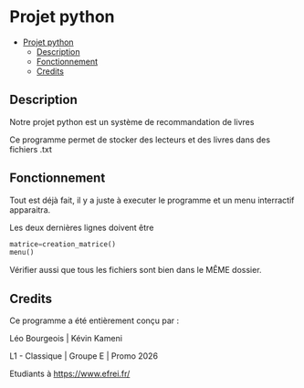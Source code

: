# Projet python
- [Projet python](#projet-python)
  - [Description](#description)
  - [Fonctionnement](#fonctionnement)
  - [Credits](#credits)
  
## Description
Notre projet python est un système de recommandation de livres

Ce programme permet de stocker des lecteurs et des livres dans des fichiers .txt

## Fonctionnement
Tout est déjà fait, il y a juste à executer le programme et un menu interractif apparaitra.

Les deux dernières lignes doivent être
```python
matrice=creation_matrice()
menu()
```

Vérifier aussi que tous les fichiers sont bien dans le MÊME dossier.

## Credits
Ce programme a été entièrement conçu par :

Léo Bourgeois | Kévin Kameni

L1 - Classique | Groupe E | Promo 2026

Etudiants à https://www.efrei.fr/
